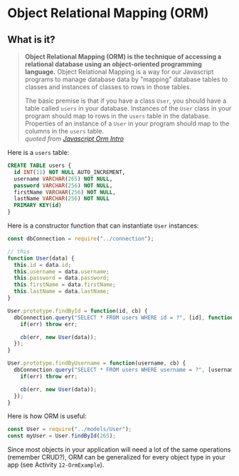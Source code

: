 # Object Relational Mapping (ORM)

## What is it?
>**Object Relational Mapping (ORM) is the technique of accessing a relational database using an object-oriented programming language.** Object Relational Mapping is a way for our Javascript programs to manage database data by "mapping" database tables to classes and instances of classes to rows in those tables.  
>
>The basic premise is that if you have a class `User`, you should have a table called `users` in your database. Instances of the `User` class in your program should map to rows in the `users` table in the database. Properties of an instance of a `User` in your program should map to the columns in the `users` table.  
_quoted from [Javascript Orm Intro](https://learn.co/lessons/javascript-orm-intro)_

Here is a `users` table:
```sql
CREATE TABLE users {
  id INT(11) NOT NULL AUTO_INCREMENT,
  username VARCHAR(265) NOT NULL,
  password VARCHAR(256) NOT NULL,
  firstName VARCHAR(256) NOT NULL,
  lastName VARCHAR(256) NOT NULL
  PRIMARY KEY(id)
}
```

Here is a constructor function that can instantiate `User` instances:

```js
const dbConnection = require("../connection");

// this 
function User(data) {
  this.id = data.id;
  this.username = data.username;
  this.password = data.password;
  this.firstName = data.firstName;
  this.lastName = data.lastName;
}

User.prototype.findById = function(id, cb) {
  dbConnection.query("SELECT * FROM users WHERE id = ?", [id], function(err, data){
    if(err) throw err;

    cb(err, new User(data));
  });
}

User.prototype.findByUsername = function(username, cb) {
  dbConnection.query("SELECT * FROM users WHERE username = ?", [username], function(err, data){
    if(err) throw err;

    cb(err, new User(data));
  });
}
```

Here is how ORM is useful:

```js
const User = require("../models/User");
const myUser = User.findById(265);

```

Since most objects in your application will need a lot of the same operations (remember CRUD?), ORM can be generalized for every object type in your app (see Activity `12-OrmExample`).
 